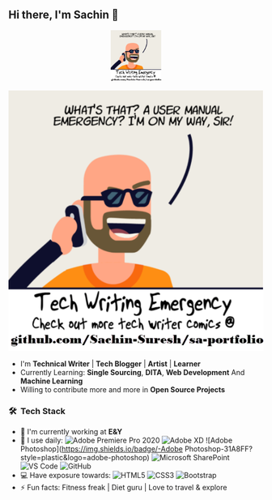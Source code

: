 ## Hi there, I'm Sachin 👋

<p align="center">
<img width="20%" src="./images/github-readme-profile.png">
</p>

![](images/github-readme-profile.png)

- I'm **Technical Writer** | **Tech Blogger** | **Artist** | **Learner**
- Currently Learning:  **Single Sourcing**, **DITA**, **Web Development** And **Machine Learning**
- Willing to contribute more and more in **Open Source Projects**


### 🛠 &nbsp;Tech Stack

- 🏢 I'm currently working at **E&Y**
- 🚀 I use daily:
  ![Adobe Premiere Pro 2020 ](https://img.shields.io/badge/-Adobe%20Premiere%20Pro-9999FF?style=plastic&logo=adobe-premiere-pro)
  ![Adobe XD](https://img.shields.io/badge/-Adobe%20XD-FF26BE?style=plastic&logo=adobe-xd)
  ![Adobe Photoshop](https://img.shields.io/badge/-Adobe Photoshop-31A8FF?style=plastic&logo=adobe-photoshop)
  ![Microsoft SharePoint](https://img.shields.io/badge/-SharePoint-0078D4?style=plastic&logo=microsoft-sharepoint)
  ![VS Code](https://img.shields.io/badge/-VS%20Code-007ACC?style=plastic&logo=visual-studio-code)
  ![GitHub](https://img.shields.io/badge/-GitHub-181717?style=plastic&logo=github)
- 💻 Have exposure towards:
  ![HTML5](https://img.shields.io/badge/-HTML5-E34F26?style=plastic&logo=html5&logoColor=white)
  ![CSS3](https://img.shields.io/badge/-CSS3-1572B6?style=plastic&logo=css3)
  ![Bootstrap](https://img.shields.io/badge/-Bootstrap-563D7C?style=plastic&logo=bootstrap)
- ⚡️ Fun facts: Fitness freak | Diet guru | Love to travel & explore
